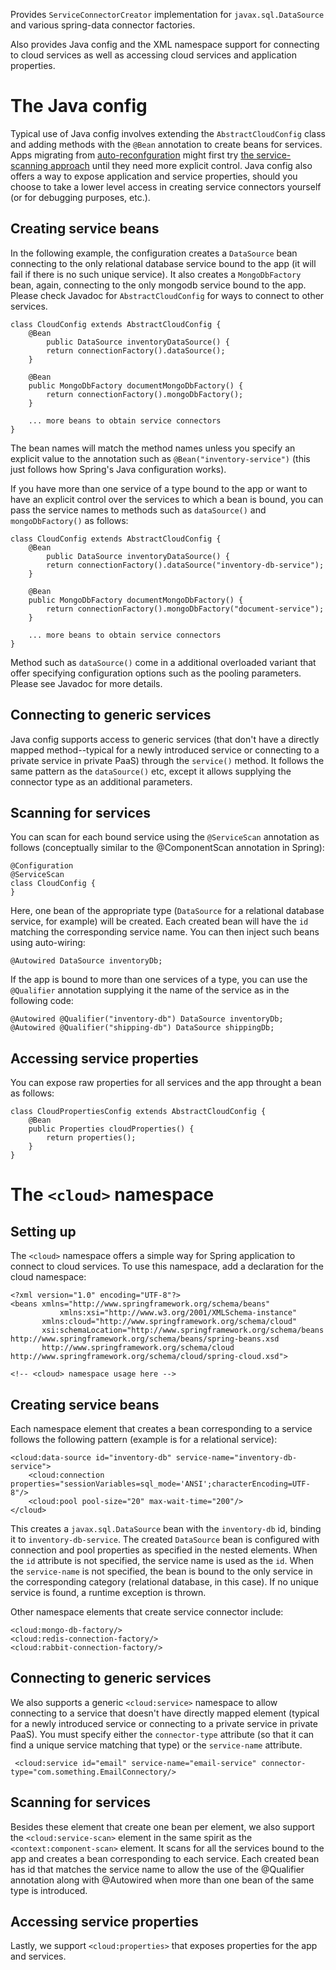 Provides `ServiceConnectorCreator` implementation for `javax.sql.DataSource` and 
various spring-data connector factories.

Also provides Java config and the XML namespace support for connecting to cloud services 
as well as accessing cloud services and application properties.

The Java config
===============

Typical use of Java config involves extending the `AbstractCloudConfig` class and adding methods with 
the `@Bean` annotation to create beans for services. Apps migrating from 
[auto-reconfguration](http://spring.io/blog/2011/11/04/using-cloud-foundry-services-with-spring-part-2-auto-reconfiguration/)
might first try [the service-scanning approach](#scanning-for-services) until they need more explicit control.
Java config also offers a way to expose application and service properties, should you choose to take
a lower level access in creating service connectors yourself (or for debugging purposes, etc.).  

Creating service beans
----------------------

In the following example, the configuration creates a `DataSource` bean connecting to the only 
relational database service bound to the app (it will fail if there is no such unique service).
It also creates a `MongoDbFactory` bean, again, connecting to the only mongodb service bound to the app.
Please check Javadoc for `AbstractCloudConfig` for ways to connect to other services.

    class CloudConfig extends AbstractCloudConfig {
        @Bean
        	public DataSource inventoryDataSource() {
            return connectionFactory().dataSource();
        }
        
        @Bean
        public MongoDbFactory documentMongoDbFactory() {
            return connectionFactory().mongoDbFactory();
        }
        
        ... more beans to obtain service connectors
    }

The bean names will match the method names unless you specify an explicit value to the annotation
such as `@Bean("inventory-service")` (this just follows how Spring's Java configuration works). 
    
If you have more than one service of a type bound to the app or want to have an explicit control over
the services to which a bean is bound, you can pass the service names to methods such as `dataSource()` 
and `mongoDbFactory()` as follows:
    
    class CloudConfig extends AbstractCloudConfig {
        @Bean
        	public DataSource inventoryDataSource() {
            return connectionFactory().dataSource("inventory-db-service");
        }
        
        @Bean
        public MongoDbFactory documentMongoDbFactory() {
            return connectionFactory().mongoDbFactory("document-service");
        }
        
        ... more beans to obtain service connectors
    }
 
Method such as `dataSource()` come in a additional overloaded variant that offer specifying configuration 
options such as the pooling parameters. Please see Javadoc for more details.

Connecting to generic services
------------------------------

Java config supports access to generic services (that don't have a directly mapped method--typical for a 
newly introduced service or connecting to a private service in private PaaS) through the `service()`
method. It follows the same pattern as the `dataSource()` etc, except it allows supplying the connector 
type as an additional parameters.

Scanning for services
---------------------

You can scan for each bound service using the `@ServiceScan` annotation as follows (conceptually similar 
to the @ComponentScan annotation in Spring):

    @Configuration
    @ServiceScan
    class CloudConfig {
    }
    
Here, one bean of the appropriate type (`DataSource` for a relational database service, for example) will
be created. Each created bean will have the `id` matching the corresponding service name. You can then 
inject such beans using auto-wiring:

    @Autowired DataSource inventoryDb;

If the app is bound to more than one services of a type, you can use the `@Qualifier` annotation supplying it 
the name of the service as in the following code:

    @Autowired @Qualifier("inventory-db") DataSource inventoryDb;
    @Autowired @Qualifier("shipping-db") DataSource shippingDb;

Accessing service properties
----------------------------

You can expose raw properties for all services and the app throught a bean as follows:

    class CloudPropertiesConfig extends AbstractCloudConfig {
        @Bean
        public Properties cloudProperties() {
            return properties();
        }
    }

The `<cloud>` namespace
=======================

Setting up
----------

The `<cloud>` namespace offers a simple way for Spring application to connect to cloud services. To use this namespace, add a declaration for the cloud namespace:

    <?xml version="1.0" encoding="UTF-8"?>
    <beans xmlns="http://www.springframework.org/schema/beans"
               xmlns:xsi="http://www.w3.org/2001/XMLSchema-instance"
           xmlns:cloud="http://www.springframework.org/schema/cloud"
           xsi:schemaLocation="http://www.springframework.org/schema/beans http://www.springframework.org/schema/beans/spring-beans.xsd
           http://www.springframework.org/schema/cloud http://www.springframework.org/schema/cloud/spring-cloud.xsd">

    <!-- <cloud> namespace usage here -->

Creating service beans
----------------------

Each namespace element that creates a bean corresponding to a service follows the following pattern (example is for a relational service):

    <cloud:data-source id="inventory-db" service-name="inventory-db-service">
        <cloud:connection properties="sessionVariables=sql_mode='ANSI';characterEncoding=UTF-8"/>
        <cloud:pool pool-size="20" max-wait-time="200"/>
    </cloud>

This creates a `javax.sql.DataSource` bean with the `inventory-db` id, binding it to `inventory-db-service`. The created `DataSource` bean is configured with connection and pool properties as specified in the nested elements.
When the `id` attribute is not specified, the service name is used as the `id`. When the `service-name` is not specified, the bean is bound to the only service in the corresponding category (relational database, in this case). If no unique service is found, a runtime exception is thrown.

Other namespace elements that create service connector include:

    <cloud:mongo-db-factory/>
    <cloud:redis-connection-factory/>
    <cloud:rabbit-connection-factory/>

Connecting to generic services
------------------------------

We also supports a generic `<cloud:service>` namespace to allow connecting to a service that doesn't have directly mapped element (typical for a newly introduced service or connecting to a private service in private PaaS). You must specify either the `connector-type` attribute (so that it can find a unique service matching that type) or the `service-name` attribute.

     <cloud:service id="email" service-name="email-service" connector-type="com.something.EmailConnectory/>

Scanning for services
---------------------

Besides these element that create one bean per element, we also support the `<cloud:service-scan>` element in the same spirit as the `<context:component-scan>` element. It scans for all the services bound to the app and creates a bean corresponding to each service. Each created bean has id that matches the service name to allow the use of the @Qualifier annotation along with @Autowired when more than one bean of the same type is introduced.

Accessing service properties
----------------------------
Lastly, we support `<cloud:properties>` that exposes properties for the app and services.
